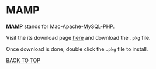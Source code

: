 MAMP
====
[**MAMP**](http://www.mamp.info) stands for Mac-Apache-MySQL-PHP.

Visit the its download page [here](http://www.mamp.info/en/downloads) and download the `.pkg` file.

Once download is done, double click the `.pkg` file to install.

[BACK TO TOP](#table-of-contents)
